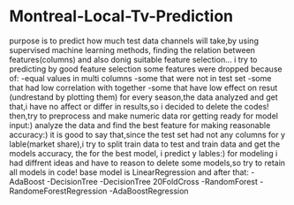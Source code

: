 # Montreal-Local-Tv-Prediction
purpose is to predict how much test data channels will take,by using supervised machine learning methods, finding the relation between features(columns) and also donig suitable feature selection...
i try to predicting
by good feature selection
some features were dropped because of:
-equal values in multi columns
-some that were not in test set
-some that had low correlation with together
-some that have low effect on resut (undrestand by plotting them)
for every season,the data analyzed and get that,i have no affect or differ in results,so i decided to delete the codes!
then,try to preprocess and make numeric data ror getting ready for model input:)
analyze the data and find the best feature for making reasonable accuracy:)
it is good to say that,since the test set had not any columns for y lable(market share),i try to split train data to test and train data and get the models accuracy, the for the best model, i predict y lables:)
for modeling i had diffrent ideas and have to reason to delete some models,so try to retain all models in code!
base model is LinearRegression and after that:
-AdaBoost
-DecisionTree
-DecisionTree 20FoldCross
-RandomForest
-RandomeForestRegression
-AdaBoostRegression



